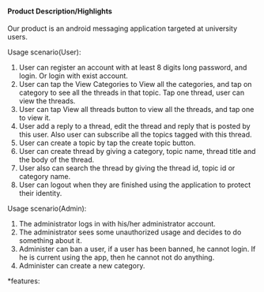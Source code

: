#### Product Description/Highlights

Our product is an android messaging application targeted at university users.

Usage scenario(User):  
1. User can register an account with at least 8 digits long password, and login. Or login with exist account.  
2. User can tap the View Categories to View all the categories, and tap on category to see all the threads in that topic. Tap one thread, user can view the threads.  
3. User can tap View all threads button to view all the threads, and tap one to view it.  
4. User add a reply to a thread, edit the thread and reply that is posted by this user. Also user can subscribe all the topics tagged with this thread.  
5. User can create a topic by tap the create topic button.  
6. User can create thread by giving a category, topic name, thread title and the body of the thread.     
7. User also can search the thread by giving the thread id, topic id or category name.  
8. User can logout when they are finished using the application to protect their identity.  

Usage scenario(Admin):  
1. The administrator logs in with his/her administrator account.  
2. The administrator sees some unauthorized usage and decides to do something about it.   
3. Administer can ban a user, if a user has been banned, he cannot login. If he is current using the app, then he cannot not do anything.  
10. Administer can create a new category.   


*features:

